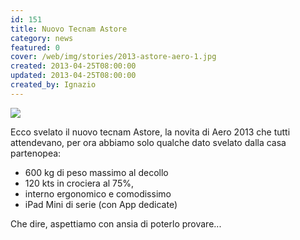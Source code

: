```yaml
---
id: 151
title: Nuovo Tecnam Astore
category: news
featured: 0
cover: /web/img/stories/2013-astore-aero-1.jpg
created: 2013-04-25T08:00:00
updated: 2013-04-25T08:00:00
created_by: Ignazio
---
```


<img class="float-start mr-3 mb-8 w-[300px]" src="/web/img/stories/2013-astore-aero-1.jpg"/>

Ecco svelato il nuovo tecnam Astore, la novita di Aero 2013 che tutti attendevano, per ora abbiamo solo qualche dato svelato dalla casa partenopea:

- 600 kg di peso massimo al decollo
- 120 kts in crociera al 75%,
- interno ergonomico e comodissimo
- iPad Mini di serie (con App dedicate)

Che dire, aspettiamo con ansia di poterlo provare...
